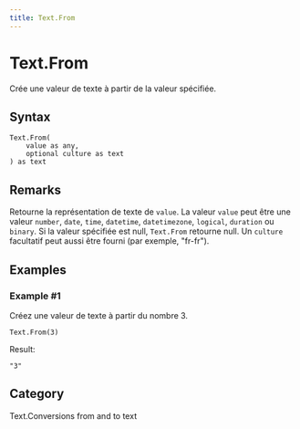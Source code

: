```yaml
---
title: Text.From
---
```


# Text.From


Crée une valeur de texte à partir de la valeur spécifiée.


## Syntax

```powerquery
Text.From(
    value as any,
    optional culture as text
) as text
```


## Remarks

Retourne la représentation de texte de <code>value</code>. La valeur <code>value</code> peut être une valeur <code>number</code>, <code>date</code>, <code>time</code>, <code>datetime</code>, <code>datetimezone</code>, <code>logical</code>, <code>duration</code> ou <code>binary</code>.    Si la valeur spécifiée est null, <code>Text.From</code> retourne null. Un <code>culture</code> facultatif peut aussi être fourni (par exemple, "fr-fr").


## Examples

### Example #1 
Créez une valeur de texte à partir du nombre 3.
```powerquery
Text.From(3)
```

Result: 
```powerquery
"3"
```




## Category
Text.Conversions from and to text
